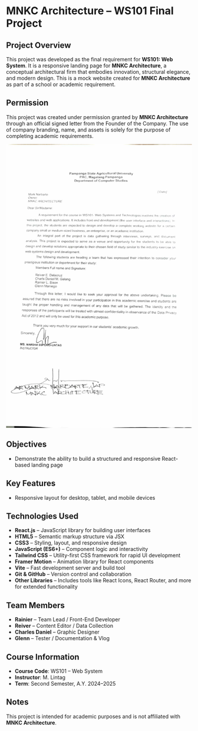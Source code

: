 # MNKC Architecture – WS101 Final Project

## Project Overview

This project was developed as the final requirement for **WS101: Web System**. It is a responsive landing page for **MNKC Architecture**, a conceptual architectural firm that embodies innovation, structural elegance, and modern design. This is a mock website created for **MNKC Architecture** as part of a school or academic requirement.

## Permission

This project was created under permission granted by **MNKC Architecture** through an official signed letter from the Founder of the Company. The use of company branding, name, and assets is solely for the purpose of completing academic requirements.

![Signed Letter Proof](https://raw.githubusercontent.com/rainndev/MNKC-Architecture/main/public/images/signed-letter/letter.jpg?token=GHSAT0AAAAAADCHZA6Q3FITTSMBLP2MHPYQ2A4CEFQ)

## Objectives

- Demonstrate the ability to build a structured and responsive React-based landing page

## Key Features

- Responsive layout for desktop, tablet, and mobile devices

## Technologies Used

- **React.js** – JavaScript library for building user interfaces
- **HTML5** – Semantic markup structure via JSX
- **CSS3** – Styling, layout, and responsive design
- **JavaScript (ES6+)** – Component logic and interactivity
- **Tailwind CSS** – Utility-first CSS framework for rapid UI development
- **Framer Motion** – Animation library for React components
- **Vite** – Fast development server and build tool
- **Git & GitHub** – Version control and collaboration
- **Other Libraries** – Includes tools like React Icons, React Router, and more for extended functionality

## Team Members

- **Rainier** – Team Lead / Front-End Developer
- **Reiver** – Content Editor / Data Collection
- **Charles Daniel** – Graphic Designer
- **Glenn** – Tester / Documentation & Vlog

## Course Information

- **Course Code**: WS101 – Web System
- **Instructor**: M. Lintag
- **Term**: Second Semester, A.Y. 2024–2025

## Notes

This project is intended for academic purposes and is not affiliated with **MNKC Architecture**.
